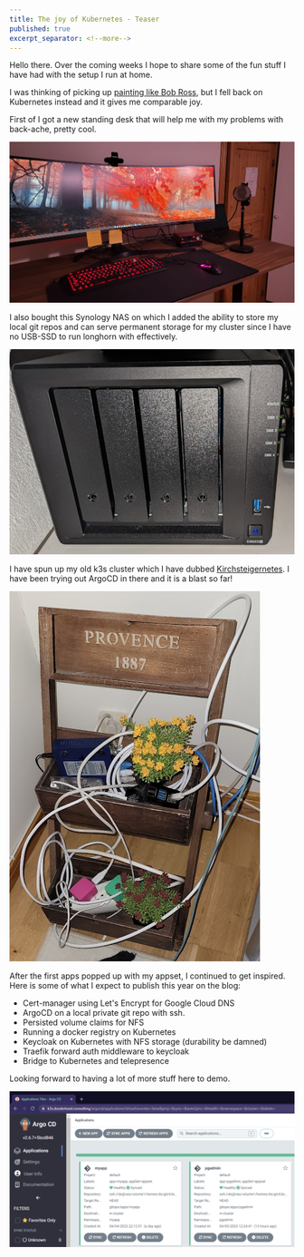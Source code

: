 ```yaml
---
title: The joy of Kubernetes - Teaser
published: true
excerpt_separator: <!--more-->
---
```


Hello there. Over the coming weeks I hope to share some of the fun stuff I have had with the setup I run at home.

I was thinking of picking up [painting like Bob Ross](https://www.twitch.tv/bobross), but I fell back on Kubernetes instead and it gives me comparable joy.

<!--more-->

First of I got a new standing desk that will help me with my problems with back-ache, pretty cool.

![](../assets/2023-04-06-01-50-53.png)

I also bought this Synology NAS on which I added the ability to store my local git repos and can serve permanent storage for my cluster since I have no USB-SSD to run longhorn with effectively.

![](../assets/2023-04-06-01-50-14.png)

I have spun up my old k3s cluster which I have dubbed [Kirchsteigernetes](https://fransverige.se/wp-content/uploads/2021/01/Ernst1_tulpan_blomsterframjandet_inla%CC%88gg_1260x860-768x524.jpg). I have been trying out ArgoCD in there and it is a blast so far!

![](../assets/2023-04-06-01-45-23.png)

After the first apps popped up with my appset, I continued to get inspired. Here is some of what I expect to publish this year on the blog:

- Cert-manager using Let's Encrypt for Google Cloud DNS
- ArgoCD on a local private git repo with ssh.
- Persisted volume claims for NFS
- Running a docker registry on Kubernetes
- Keycloak on Kubernetes with NFS storage (durability be damned)
- Traefik forward auth middleware to keycloak
- Bridge to Kubernetes and telepresence

Looking forward to having a lot of more stuff here to demo.

![](../assets/2023-04-06-01-40-54.png)